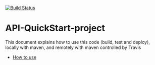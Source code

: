 [![Build Status](https://travis-ci.com/MarcusJyl/API-QuickStart-project.svg?branch=main)](https://travis-ci.com/MarcusJyl/API-QuickStart-project)
# API-QuickStart-project

This document explains how to use this code (build, test and deploy), locally with maven, and remotely with maven controlled by Travis
* [How to use](https://docs.google.com/document/d/1K6s6Tt65bzB8bCSE_NUE8alJrLRNTKCwax3GEm4OjOE/edit)
